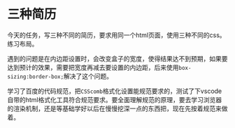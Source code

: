 # 三种简历

今天的任务，写三种不同的简历，要求用同一个html页面，使用三种不同的css。练习布局。

遇到的问题是在内边距设置时，会改变盒子的宽度，使得结果达不到预期，如果要达到预计的效果，需要把宽度再减去要设置的内边距，后来使用`box-sizing:border-box;`解决了这个问题。

学习了百度的代码规范，把`CSScomb`格式化设置能规范要求的，测试了下vscode自带的html格式化工具符合规范要求。要全面理解规范的原理，要去学习浏览器的渲染机制，还是等基础学好以后在慢慢挖深一点的东西把，现在先按着规范来做着。